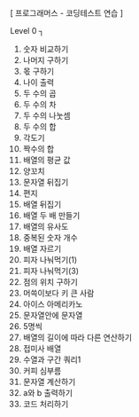 [ 프로그래머스 - 코딩테스트 연습 ]

Level 0 ┐

1. 숫자 비교하기
2. 나머지 구하기
3. 몫 구하기
4. 나이 출력
5. 두 수의 곱
6. 두 수의 차
7. 두 수의 나눗셈
8. 두 수의 합
9. 각도기
10. 짝수의 합
11. 배열의 평균 값
12. 양꼬치
13. 문자열 뒤집기
14. 편지
15. 배열 뒤집기
16. 배열 두 배 만들기
17. 배열의 유사도
18. 중복된 숫자 개수
19. 배열 자르기
20. 피자 나눠먹기(1)
21. 피자 나눠먹기(3)
22. 점의 위치 구하기
23. 머쓱이보다 키 큰 사람
24. 아이스 아메리카노
25. 문자열안에 문자열
26. 5명씩
27. 배열의 길이에 따라 다른 연산하기
28. 접미사 배열
29. 수열과 구간 쿼리1
30. 커피 심부름
31. 문자열 계산하기
32. a와 b 출력하기
33. 코드 처리하기
